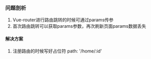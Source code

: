 ### 问题剖析
  1.  Vue-router进行路由跳转的时候可通过params传参
  2.  首次路由跳转可以获取params参数，再次刷新页面params数据丢失

####  解决方案
  1.  注册路由的时候写好占位符    path: '/home/:id'
  